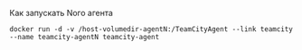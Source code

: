 Как запускать Nого агента

```
docker run -d -v /host-volumedir-agentN:/TeamCityAgent --link teamcity --name teamcity-agentN teamcity-agent
```
